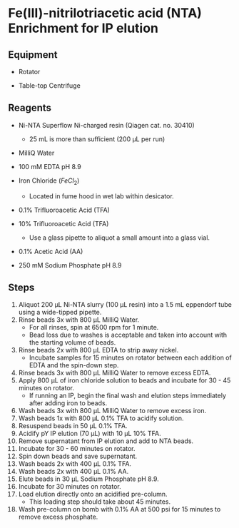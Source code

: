 # Fe(III)-nitrilotriacetic acid (NTA) Enrichment for IP elution

## Equipment

* Rotator

* Table-top Centrifuge

## Reagents

* Ni-NTA Superflow Ni-charged resin (Qiagen cat. no. 30410)
    * 25 mL is more than sufficient (200 μL per run)

* MilliQ Water

* 100 mM EDTA pH 8.9

* Iron Chloride ($FeCl_2$)
    * Located in fume hood in wet lab within desicator.

* 0.1% Trifluoroacetic Acid (TFA)

* 10% Trifluoroacetic Acid (TFA)
    * Use a glass pipette to aliquot a small amount into a glass vial.

* 0.1% Acetic Acid (AA)

* 250 mM Sodium Phosphate pH 8.9

## Steps

1. Aliquot 200 μL Ni-NTA slurry (100 μL resin) into a 1.5 mL eppendorf tube
   using a wide-tipped pipette.
2. Rinse beads 3x with 800 μL MilliQ Water.
    * For all rinses, spin at 6500 rpm for 1 minute.
    * Bead loss due to washes is acceptable and taken into account with the
      starting volume of beads.
3. Rinse beads 2x with 800 μL EDTA to strip away nickel.
    * Incubate samples for 15 minutes on rotator between each addition of EDTA
      and the spin-down step.
4. Rinse beads 3x with 800 μL MilliQ Water to remove excess EDTA.
5. Apply 800 μL of iron chloride solution to beads and incubate for 30 - 45
   minutes on rotator.
    * If running an IP, begin the final wash and elution steps immediately
      after adding iron to beads.
6. Wash beads 3x with 800 μL MilliQ Water to remove excess iron.
7. Wash beads 1x with 800 μL 0.1% TFA to acidify solution.
8. Resuspend beads in 50 μL 0.1% TFA.
9. Acidify pY IP elution (70 μL) with 10 μL 10% TFA.
10. Remove supernatant from IP elution and add to NTA beads.
11. Incubate for 30 - 60 minutes on rotator.
12. Spin down beads and save supernatant.
13. Wash beads 2x with 400 μL 0.1% TFA.
14. Wash beads 2x with 400 μL 0.1% AA.
15. Elute beads in 30 μL Sodium Phosphate pH 8.9.
16. Incubate for 30 minutes on rotator.
17. Load elution directly onto an acidified pre-column.
    * This loading step should take about 45 minutes.
18. Wash pre-column on bomb with 0.1% AA at 500 psi for 15 minutes to remove
    excess phosphate.
